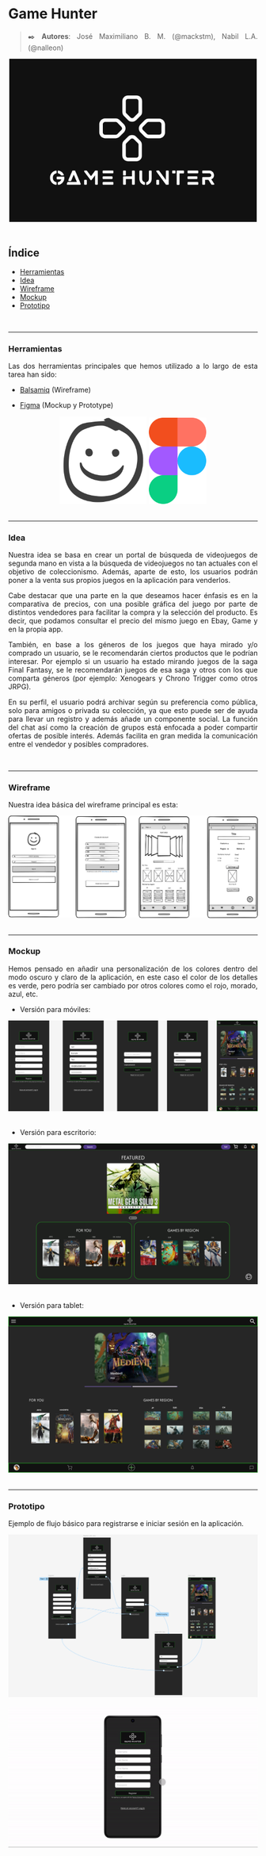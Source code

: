 <div align=justify>

# Game Hunter


>✒️ __Autores__: José Maximiliano B. M. (@mackstm), Nabil L.A. (@nalleon)

<div align=center>
    <img src="./img/logo-dark.PNG" width="500" height="auto" alt="logo dark version"/>
</div>

</br>

## Índice

- [Herramientas](#herramientas)
- [Idea](#idea)
- [Wireframe](#wireframe)
- [Mockup](#mockup)
- [Prototipo](#prototipo)
</br>

***

### Herramientas <a name="herramientas"></a>

Las dos herramientas principales que hemos utilizado a lo largo de esta tarea han sido:

- <a href="https://balsamiq.com/">Balsamiq</a> (Wireframe)

- <a href="https://www.figma.com">Figma</a> (Mockup y Prototype)

<div align="center">
    <img src="img/balsamiq-logo.png" alt="balsamiq-logo" width="35%">
    <img src="img/figma-logo.png" alt="figma-logo" width="23%">
</div>

</br>

***

###  Idea <a name="idea"></a>

Nuestra idea se basa en crear un portal de búsqueda de videojuegos de segunda mano en vista a la búsqueda de videojuegos no tan actuales con el objetivo de coleccionismo. Además, aparte de esto, los usuarios podrán poner a la venta sus propios juegos en la aplicación para venderlos.

Cabe destacar que una parte en la que deseamos hacer énfasis es en la comparativa de precios, con una posible gráfica del juego por parte de distintos vendedores para facilitar la compra y la selección del producto. Es decir, que podamos consultar el precio del mismo juego en Ebay, Game y en la propia app.

También, en base a los géneros de los juegos que haya mirado y/o comprado un usuario, se le recomendarán ciertos productos que le podrían interesar. Por ejemplo si un usuario ha estado mirando juegos de la saga Final Fantasy, se le recomendarán juegos de esa saga y otros con los que comparta géneros (por ejemplo: Xenogears y Chrono Trigger como otros JRPG).

En su perfil, el usuario podrá archivar según su preferencia como pública, solo para amigos o privada su colección, ya que esto puede ser de ayuda para llevar un registro y además añade un componente social.
La función del chat así como la creación de grupos está enfocada a poder compartir ofertas de posible interés. Además facilita en gran medida la comunicación entre el vendedor y posibles compradores.

</br>

***

### Wireframe <a name="wireframe"></a>

Nuestra idea básica del wireframe principal es esta:

<div align=center>
    <img src="./img/wireframe-example.png" alt="wireframe"/>
</div>
</br>

***

### Mockup <a name="mockup"></a>

Hemos pensado en añadir una personalización de los colores dentro del modo oscuro y claro de la aplicación, en este caso el color de los detalles es verde, pero podría ser cambiado por otros colores como el rojo, morado, azul, etc.

- Versión para móviles:

<div align=center>
    <img src="./img/mockup-mobile.png" alt="mobile"/>
</div>
</br>

- Versión para escritorio:
<div align=center>
    <img src="./img/mockup-desktop.png" alt="desktop"/>
</div>
</br>

- Versión para tablet:
<div align=center>
    <img src="./img/mockup-tablet.png" alt="tablet"/>
</div>

</br>

***

### Prototipo <a name="prototipo"></a>

Ejemplo de flujo básico para registrarse e iniciar sesión en la aplicación.

<div align=center><img src="./img/prototype-flow.png" alt="prototype flow"/></div>
</br>

<div align=center><img src="./img/prototype.gif" alt="prototype flow gif"/></div>
</div>